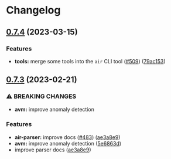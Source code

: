 # Changelog

## [0.7.4](https://github.com/fluencelabs/aquavm/compare/air-parser-v0.7.3...air-parser-v0.7.4) (2023-03-15)


### Features

* **tools:** merge some tools into the `air` CLI tool ([#509](https://github.com/fluencelabs/aquavm/issues/509)) ([79ac153](https://github.com/fluencelabs/aquavm/commit/79ac153f1dcfc0a77ec511c6e25285728312ad4c))

## [0.7.3](https://github.com/fluencelabs/aquavm/compare/air-parser-v0.7.2...air-parser-v0.7.3) (2023-02-21)


### ⚠ BREAKING CHANGES

* **avm:** improve anomaly detection

### Features

* **air-parser:** improve docs ([#483](https://github.com/fluencelabs/aquavm/issues/483)) ([ae3a8e9](https://github.com/fluencelabs/aquavm/commit/ae3a8e9a503f0ef4c2ec87be7f620d57f3483817))
* **avm:** improve anomaly detection ([5e6863d](https://github.com/fluencelabs/aquavm/commit/5e6863d4d59684d4f2b509ece6e597831e648f05))
* improve parser docs ([ae3a8e9](https://github.com/fluencelabs/aquavm/commit/ae3a8e9a503f0ef4c2ec87be7f620d57f3483817))
